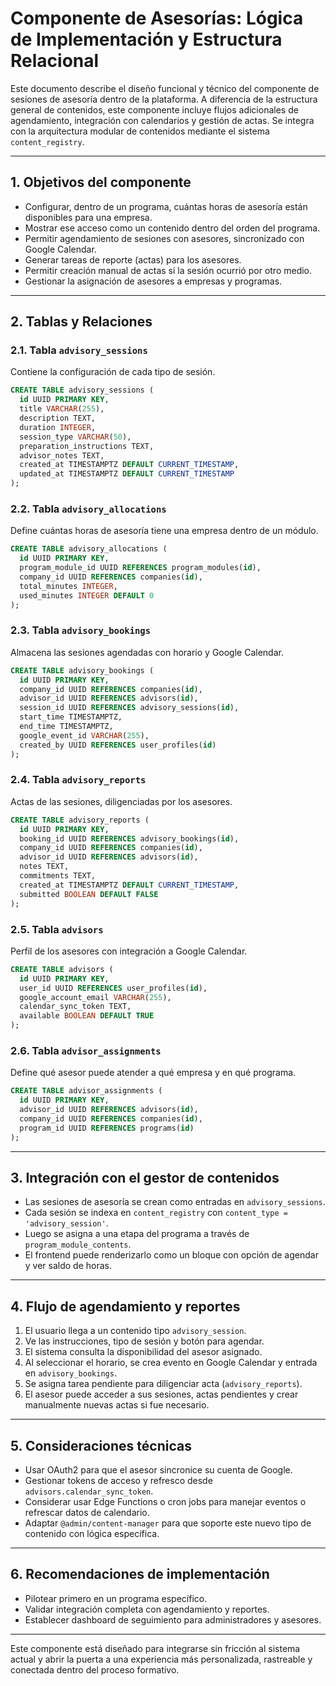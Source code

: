 # Componente de Asesorías: Lógica de Implementación y Estructura Relacional

Este documento describe el diseño funcional y técnico del componente de sesiones de asesoría dentro de la plataforma. A diferencia de la estructura general de contenidos, este componente incluye flujos adicionales de agendamiento, integración con calendarios y gestión de actas. Se integra con la arquitectura modular de contenidos mediante el sistema `content_registry`.

---

## 1. Objetivos del componente

- Configurar, dentro de un programa, cuántas horas de asesoría están disponibles para una empresa.
- Mostrar ese acceso como un contenido dentro del orden del programa.
- Permitir agendamiento de sesiones con asesores, sincronizado con Google Calendar.
- Generar tareas de reporte (actas) para los asesores.
- Permitir creación manual de actas si la sesión ocurrió por otro medio.
- Gestionar la asignación de asesores a empresas y programas.

---

## 2. Tablas y Relaciones

### 2.1. Tabla `advisory_sessions`
Contiene la configuración de cada tipo de sesión.
```sql
CREATE TABLE advisory_sessions (
  id UUID PRIMARY KEY,
  title VARCHAR(255),
  description TEXT,
  duration INTEGER,
  session_type VARCHAR(50),
  preparation_instructions TEXT,
  advisor_notes TEXT,
  created_at TIMESTAMPTZ DEFAULT CURRENT_TIMESTAMP,
  updated_at TIMESTAMPTZ DEFAULT CURRENT_TIMESTAMP
);
```

### 2.2. Tabla `advisory_allocations`
Define cuántas horas de asesoría tiene una empresa dentro de un módulo.
```sql
CREATE TABLE advisory_allocations (
  id UUID PRIMARY KEY,
  program_module_id UUID REFERENCES program_modules(id),
  company_id UUID REFERENCES companies(id),
  total_minutes INTEGER,
  used_minutes INTEGER DEFAULT 0
);
```

### 2.3. Tabla `advisory_bookings`
Almacena las sesiones agendadas con horario y Google Calendar.
```sql
CREATE TABLE advisory_bookings (
  id UUID PRIMARY KEY,
  company_id UUID REFERENCES companies(id),
  advisor_id UUID REFERENCES advisors(id),
  session_id UUID REFERENCES advisory_sessions(id),
  start_time TIMESTAMPTZ,
  end_time TIMESTAMPTZ,
  google_event_id VARCHAR(255),
  created_by UUID REFERENCES user_profiles(id)
);
```

### 2.4. Tabla `advisory_reports`
Actas de las sesiones, diligenciadas por los asesores.
```sql
CREATE TABLE advisory_reports (
  id UUID PRIMARY KEY,
  booking_id UUID REFERENCES advisory_bookings(id),
  company_id UUID REFERENCES companies(id),
  advisor_id UUID REFERENCES advisors(id),
  notes TEXT,
  commitments TEXT,
  created_at TIMESTAMPTZ DEFAULT CURRENT_TIMESTAMP,
  submitted BOOLEAN DEFAULT FALSE
);
```

### 2.5. Tabla `advisors`
Perfil de los asesores con integración a Google Calendar.
```sql
CREATE TABLE advisors (
  id UUID PRIMARY KEY,
  user_id UUID REFERENCES user_profiles(id),
  google_account_email VARCHAR(255),
  calendar_sync_token TEXT,
  available BOOLEAN DEFAULT TRUE
);
```

### 2.6. Tabla `advisor_assignments`
Define qué asesor puede atender a qué empresa y en qué programa.
```sql
CREATE TABLE advisor_assignments (
  id UUID PRIMARY KEY,
  advisor_id UUID REFERENCES advisors(id),
  company_id UUID REFERENCES companies(id),
  program_id UUID REFERENCES programs(id)
);
```

---

## 3. Integración con el gestor de contenidos

- Las sesiones de asesoría se crean como entradas en `advisory_sessions`.
- Cada sesión se indexa en `content_registry` con `content_type = 'advisory_session'`.
- Luego se asigna a una etapa del programa a través de `program_module_contents`.
- El frontend puede renderizarlo como un bloque con opción de agendar y ver saldo de horas.

---

## 4. Flujo de agendamiento y reportes

1. El usuario llega a un contenido tipo `advisory_session`.
2. Ve las instrucciones, tipo de sesión y botón para agendar.
3. El sistema consulta la disponibilidad del asesor asignado.
4. Al seleccionar el horario, se crea evento en Google Calendar y entrada en `advisory_bookings`.
5. Se asigna tarea pendiente para diligenciar acta (`advisory_reports`).
6. El asesor puede acceder a sus sesiones, actas pendientes y crear manualmente nuevas actas si fue necesario.

---

## 5. Consideraciones técnicas

- Usar OAuth2 para que el asesor sincronice su cuenta de Google.
- Gestionar tokens de acceso y refresco desde `advisors.calendar_sync_token`.
- Considerar usar Edge Functions o cron jobs para manejar eventos o refrescar datos de calendario.
- Adaptar `@admin/content-manager` para que soporte este nuevo tipo de contenido con lógica específica.

---

## 6. Recomendaciones de implementación

- Pilotear primero en un programa específico.
- Validar integración completa con agendamiento y reportes.
- Establecer dashboard de seguimiento para administradores y asesores.

---

Este componente está diseñado para integrarse sin fricción al sistema actual y abrir la puerta a una experiencia más personalizada, rastreable y conectada dentro del proceso formativo.

